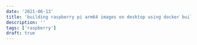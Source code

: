 ```yaml
---
date: '2021-06-13'
title: 'building raspberry pi arm64 images on desktop using docker buildx'
description: ''
tags: ['raspberry']
draft: true
---
```

